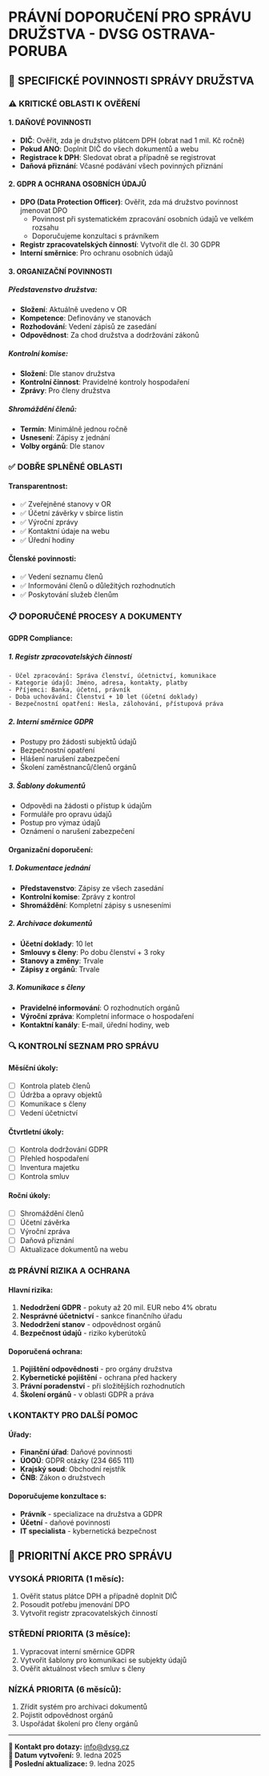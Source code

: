 # PRÁVNÍ DOPORUČENÍ PRO SPRÁVU DRUŽSTVA - DVSG OSTRAVA-PORUBA

## 🏢 SPECIFICKÉ POVINNOSTI SPRÁVY DRUŽSTVA

### ⚠️ KRITICKÉ OBLASTI K OVĚŘENÍ

#### 1. **DAŇOVÉ POVINNOSTI**
- **DIČ**: Ověřit, zda je družstvo plátcem DPH (obrat nad 1 mil. Kč ročně)
- **Pokud ANO**: Doplnit DIČ do všech dokumentů a webu
- **Registrace k DPH**: Sledovat obrat a případně se registrovat
- **Daňová přiznání**: Včasné podávání všech povinných přiznání

#### 2. **GDPR A OCHRANA OSOBNÍCH ÚDAJŮ**
- **DPO (Data Protection Officer)**: Ověřit, zda má družstvo povinnost jmenovat DPO
  - Povinnost při systematickém zpracování osobních údajů ve velkém rozsahu
  - Doporučujeme konzultaci s právníkem
- **Registr zpracovatelských činností**: Vytvořit dle čl. 30 GDPR
- **Interní směrnice**: Pro ochranu osobních údajů

#### 3. **ORGANIZAČNÍ POVINNOSTI**

##### **Představenstvo družstva:**
- **Složení**: Aktuálně uvedeno v OR
- **Kompetence**: Definovány ve stanovách
- **Rozhodování**: Vedení zápisů ze zasedání
- **Odpovědnost**: Za chod družstva a dodržování zákonů

##### **Kontrolní komise:**
- **Složení**: Dle stanov družstva
- **Kontrolní činnost**: Pravidelné kontroly hospodaření
- **Zprávy**: Pro členy družstva

##### **Shromáždění členů:**
- **Termín**: Minimálně jednou ročně
- **Usnesení**: Zápisy z jednání
- **Volby orgánů**: Dle stanov

### ✅ DOBŘE SPLNĚNÉ OBLASTI

#### **Transparentnost:**
- ✅ Zveřejněné stanovy v OR
- ✅ Účetní závěrky v sbírce listin
- ✅ Výroční zprávy
- ✅ Kontaktní údaje na webu
- ✅ Úřední hodiny

#### **Členské povinnosti:**
- ✅ Vedení seznamu členů
- ✅ Informování členů o důležitých rozhodnutích
- ✅ Poskytování služeb členům

### 📋 DOPORUČENÉ PROCESY A DOKUMENTY

#### **GDPR Compliance:**

##### **1. Registr zpracovatelských činností**
```
- Účel zpracování: Správa členství, účetnictví, komunikace
- Kategorie údajů: Jméno, adresa, kontakty, platby
- Příjemci: Banka, účetní, právník
- Doba uchovávání: Členství + 10 let (účetní doklady)
- Bezpečnostní opatření: Hesla, zálohování, přístupová práva
```

##### **2. Interní směrnice GDPR**
- Postupy pro žádosti subjektů údajů
- Bezpečnostní opatření
- Hlášení narušení zabezpečení
- Školení zaměstnanců/členů orgánů

##### **3. Šablony dokumentů**
- Odpovědi na žádosti o přístup k údajům
- Formuláře pro opravu údajů
- Postup pro výmaz údajů
- Oznámení o narušení zabezpečení

#### **Organizační doporučení:**

##### **1. Dokumentace jednání**
- **Představenstvo**: Zápisy ze všech zasedání
- **Kontrolní komise**: Zprávy z kontrol
- **Shromáždění**: Kompletní zápisy s usneseními

##### **2. Archivace dokumentů**
- **Účetní doklady**: 10 let
- **Smlouvy s členy**: Po dobu členství + 3 roky
- **Stanovy a změny**: Trvale
- **Zápisy z orgánů**: Trvale

##### **3. Komunikace s členy**
- **Pravidelné informování**: O rozhodnutích orgánů
- **Výroční zpráva**: Kompletní informace o hospodaření
- **Kontaktní kanály**: E-mail, úřední hodiny, web

### 🔍 KONTROLNÍ SEZNAM PRO SPRÁVU

#### **Měsíční úkoly:**
- [ ] Kontrola plateb členů
- [ ] Údržba a opravy objektů
- [ ] Komunikace s členy
- [ ] Vedení účetnictví

#### **Čtvrtletní úkoly:**
- [ ] Kontrola dodržování GDPR
- [ ] Přehled hospodaření
- [ ] Inventura majetku
- [ ] Kontrola smluv

#### **Roční úkoly:**
- [ ] Shromáždění členů
- [ ] Účetní závěrka
- [ ] Výroční zpráva
- [ ] Daňová přiznání
- [ ] Aktualizace dokumentů na webu

### ⚖️ PRÁVNÍ RIZIKA A OCHRANA

#### **Hlavní rizika:**
1. **Nedodržení GDPR** - pokuty až 20 mil. EUR nebo 4% obratu
2. **Nesprávné účetnictví** - sankce finančního úřadu
3. **Nedodržení stanov** - odpovědnost orgánů
4. **Bezpečnost údajů** - riziko kyberútoků

#### **Doporučená ochrana:**
1. **Pojištění odpovědnosti** - pro orgány družstva
2. **Kybernetické pojištění** - ochrana před hackery
3. **Právní poradenství** - při složitějších rozhodnutích
4. **Školení orgánů** - v oblasti GDPR a práva

### 📞 KONTAKTY PRO DALŠÍ POMOC

#### **Úřady:**
- **Finanční úřad**: Daňové povinnosti
- **ÚOOÚ**: GDPR otázky (234 665 111)
- **Krajský soud**: Obchodní rejstřík
- **ČNB**: Zákon o družstvech

#### **Doporučujeme konzultace s:**
- **Právník** - specializace na družstva a GDPR
- **Účetní** - daňové povinnosti
- **IT specialista** - kybernetická bezpečnost

## 🎯 PRIORITNÍ AKCE PRO SPRÁVU

### **VYSOKÁ PRIORITA (1 měsíc):**
1. Ověřit status plátce DPH a případně doplnit DIČ
2. Posoudit potřebu jmenování DPO
3. Vytvořit registr zpracovatelských činností

### **STŘEDNÍ PRIORITA (3 měsíce):**
1. Vypracovat interní směrnice GDPR
2. Vytvořit šablony pro komunikaci se subjekty údajů
3. Ověřit aktuálnost všech smluv s členy

### **NÍZKÁ PRIORITA (6 měsíců):**
1. Zřídit systém pro archivaci dokumentů
2. Pojistit odpovědnost orgánů
3. Uspořádat školení pro členy orgánů

---

**📧 Kontakt pro dotazy:** info@dvsg.cz  
**📅 Datum vytvoření:** 9. ledna 2025  
**🔄 Poslední aktualizace:** 9. ledna 2025
